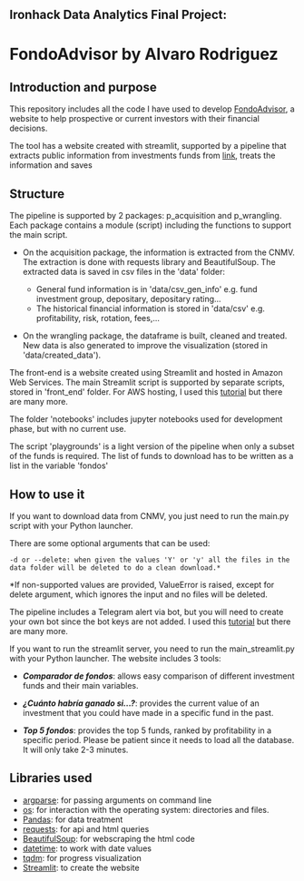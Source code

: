 ## Ironhack Data Analytics Final Project: 
# FondoAdvisor by Alvaro Rodriguez

## **Introduction and purpose**

This repository includes all the code I have used to develop [FondoAdvisor](www.tbd.com), a website to help prospective or current investors with their financial decisions.

The tool has a website created with streamlit, supported by a pipeline that extracts public information from investments funds from [link](https://www.cnmv.es/), treats the information and saves

## **Structure**

The pipeline is supported by 2 packages: p_acquisition and p_wrangling. Each package contains a module (script) including the functions to support the main script.

- On the acquisition package, the information is extracted from the CNMV. The extraction is done with requests library and BeautifulSoup. The extracted data is saved in csv files in the 'data' folder:

    - General fund information is in 'data/csv_gen_info' e.g. fund investment group, depositary, depositary rating...
    - The historical financial information is stored in 'data/csv' e.g. profitability, risk, rotation, fees,...
    
    
- On the wrangling package, the dataframe is built, cleaned and treated. New data is also generated to improve the visualization (stored in 'data/created_data').

The front-end is a website created using Streamlit and hosted in Amazon Web Services. The main Streamlit script is supported by separate scripts, stored in 'front_end' folder. For AWS hosting, I used this [tutorial](https://towardsdatascience.com/how-to-deploy-a-streamlit-app-using-an-amazon-free-ec2-instance-416a41f69dc3) but there are many more.

The folder 'notebooks' includes jupyter notebooks used for development phase, but with no current use.

The script 'playgrounds' is a light version of the pipeline when only a subset of the funds is required. The list of funds to download has to be written as a list in the variable 'fondos'

## **How to use it**

If you want to download data from CNMV, you just need to run the main.py script with your Python launcher.

There are some optional arguments that can be used:
    
    -d or --delete: when given the values 'Y' or 'y' all the files in the data folder will be deleted to do a clean download.*  
*If non-supported values are provided, ValueError is raised, except for delete argument, which ignores the input and no files will be deleted.

The pipeline includes a Telegram alert via bot, but you will need to create your own bot since the bot keys are not added. I used this [tutorial](https://core.telegram.org/bots#:~:text=Use%20the%20%2Fnewbot%20command%20to,mentions%20and%20t.me%20links.) but there are many more.

If you want to run the streamlit server, you need to run the main_streamlit.py with your Python launcher. The website includes 3 tools:

- **_Comparador de fondos_**: allows easy comparison of different investment funds and their main variables.

- **_¿Cuánto habría ganado si...?_**: provides the current value of an investment that you could have made in a specific fund in the past.

- **_Top 5 fondos_**: provides the top 5 funds, ranked by profitability in a specific period. Please be patient since it needs to load all the database. It  will only take 2-3 minutes.

## **Libraries used**
- [argparse](https://docs.python.org/3/library/argparse.html): for passing arguments on command line
- [os](https://docs.python.org/3/library/os.html): for interaction with the operating system: directories and files.
- [Pandas](https://pandas.pydata.org/pandas-docs/stable/index.html): for data treatment
- [requests](https://requests.readthedocs.io/en/master/): for api and html queries
- [BeautifulSoup](https://www.crummy.com/software/BeautifulSoup/bs4/doc/): for webscraping the html code
- [datetime](): to work with date values
- [tqdm](https://tqdm.github.io/): for progress visualization
- [Streamlit](https://docs.streamlit.io/en/stable/): to create the website
